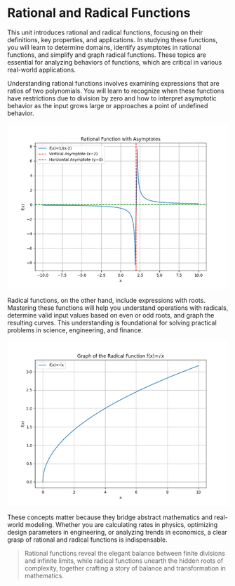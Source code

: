 # Rational and Radical Functions

This unit introduces rational and radical functions, focusing on their definitions, key properties, and applications. In studying these functions, you will learn to determine domains, identify asymptotes in rational functions, and simplify and graph radical functions. These topics are essential for analyzing behaviors of functions, which are critical in various real-world applications.

Understanding rational functions involves examining expressions that are ratios of two polynomials. You will learn to recognize when these functions have restrictions due to division by zero and how to interpret asymptotic behavior as the input grows large or approaches a point of undefined behavior.


![Plot of a rational function f(x)=1/(x-2) demonstrating vertical and horizontal asymptotes.](images/plot_1_07-00-unit-intro-rational-and-radical-functions.md.png)



Radical functions, on the other hand, include expressions with roots. Mastering these functions will help you understand operations with radicals, determine valid input values based on even or odd roots, and graph the resulting curves. This understanding is foundational for solving practical problems in science, engineering, and finance.


![Plot of the radical function f(x)=√x highlighting its domain and increasing behavior.](images/plot_2_07-00-unit-intro-rational-and-radical-functions.md.png)



These concepts matter because they bridge abstract mathematics and real-world modeling. Whether you are calculating rates in physics, optimizing design parameters in engineering, or analyzing trends in economics, a clear grasp of rational and radical functions is indispensable.

> Rational functions reveal the elegant balance between finite divisions and infinite limits, while radical functions unearth the hidden roots of complexity, together crafting a story of balance and transformation in mathematics.
